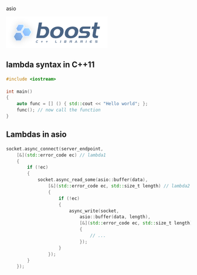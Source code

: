 asio

![boost](https://github.com/knapiontek/therion/blob/master/doc/asio/boost.png)

## lambda syntax in C++11

```c++
#include <iostream>

int main()
{
    auto func = [] () { std::cout << "Hello world"; };
    func(); // now call the function
}
```
        
## Lambdas in asio

```c++
socket.async_connect(server_endpoint,
    [&](std::error_code ec) // lambda1
    {
        if (!ec)
        {
            socket.async_read_some(asio::buffer(data),
                [&](std::error_code ec, std::size_t length) // lambda2
                {
                    if (!ec)
                    {
                        async_write(socket,
                            asio::buffer(data, length),
                            [&](std::error_code ec, std::size_t length) // lambda3
                            {
                                // ...
                            });
                    }
                });
        }
    });
```
